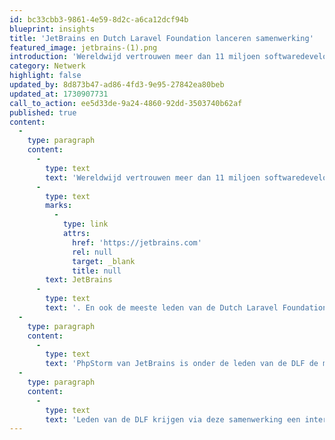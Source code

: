 ```yaml
---
id: bc33cbb3-9861-4e59-8d2c-a6ca12dcf94b
blueprint: insights
title: 'JetBrains en Dutch Laravel Foundation lanceren samenwerking'
featured_image: jetbrains-(1).png
introduction: 'Wereldwijd vertrouwen meer dan 11 miljoen softwaredevelopers op de tools van JetBrains. En ook de meeste leden van de Dutch Laravel Foundation (DLF) gebruiken deze software.'
category: Netwerk
highlight: false
updated_by: 8d873b47-ad86-4fd3-9e95-27842ea80beb
updated_at: 1730907731
call_to_action: ee5d33de-9a24-4860-92dd-3503740b62af
published: true
content:
  -
    type: paragraph
    content:
      -
        type: text
        text: 'Wereldwijd vertrouwen meer dan 11 miljoen softwaredevelopers op de tools van '
      -
        type: text
        marks:
          -
            type: link
            attrs:
              href: 'https://jetbrains.com'
              rel: null
              target: _blank
              title: null
        text: JetBrains
      -
        type: text
        text: '. En ook de meeste leden van de Dutch Laravel Foundation (DLF) gebruiken deze software.'
  -
    type: paragraph
    content:
      -
        type: text
        text: 'PhpStorm van JetBrains is onder de leden van de DLF de meest gebruikte IDE (Integrated Development Environment) voor softwareontwikkeling. Speciaal voor Laravel heeft JetBrains daarbovenop Laravel Idea beschikbaar. Deze plugin voor PhpStorm helpt met het schrijven van Laravel specifieke code en maakt het ontwikkelen makkelijker, sneller en gestructureerder.'
  -
    type: paragraph
    content:
      -
        type: text
        text: 'Leden van de DLF krijgen via deze samenwerking een interessante korting op nieuwe licenties voor PhpStorm en Laravel Idea. De DLF is blij met deze nieuwe samenwerking en bedankt JetBrains van harte voor haar support aan de Nederlandse Laravel community.'
---
```

